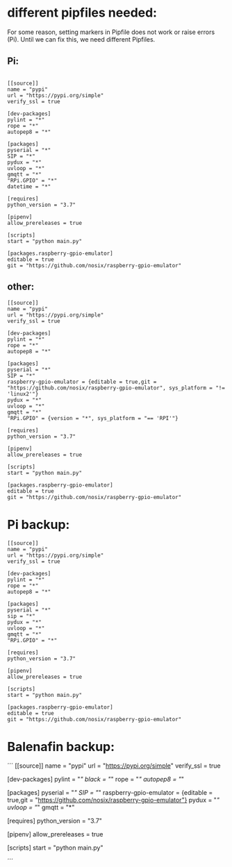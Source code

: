 # different pipfiles needed:

For some reason, setting markers in Pipfile does not work or raise errors (Pi). Until we can fix this, we need different Pipfiles.

## Pi:

```

[[source]]
name = "pypi"
url = "https://pypi.org/simple"
verify_ssl = true

[dev-packages]
pylint = "*"
rope = "*"
autopep8 = "*"

[packages]
pyserial = "*"
SIP = "*"
pydux = "*"
uvloop = "*"
gmqtt = "*"
"RPi.GPIO" = "*"
datetime = "*"

[requires]
python_version = "3.7"

[pipenv]
allow_prereleases = true

[scripts]
start = "python main.py"

[packages.raspberry-gpio-emulator]
editable = true
git = "https://github.com/nosix/raspberry-gpio-emulator"

```

## other:

```
[[source]]
name = "pypi"
url = "https://pypi.org/simple"
verify_ssl = true

[dev-packages]
pylint = "*"
rope = "*"
autopep8 = "*"

[packages]
pyserial = "*"
SIP = "*"
raspberry-gpio-emulator = {editable = true,git = "https://github.com/nosix/raspberry-gpio-emulator", sys_platform = "!= 'linux2'"}
pydux = "*"
uvloop = "*"
gmqtt = "*"
"RPi.GPIO" = {version = "*", sys_platform = "== 'RPI'"}

[requires]
python_version = "3.7"

[pipenv]
allow_prereleases = true

[scripts]
start = "python main.py"

[packages.raspberry-gpio-emulator]
editable = true
git = "https://github.com/nosix/raspberry-gpio-emulator"
```

# Pi backup:
```
[[source]]
name = "pypi"
url = "https://pypi.org/simple"
verify_ssl = true

[dev-packages]
pylint = "*"
rope = "*"
autopep8 = "*"

[packages]
pyserial = "*"
sip = "*"
pydux = "*"
uvloop = "*"
gmqtt = "*"
"RPi.GPIO" = "*"

[requires]
python_version = "3.7"

[pipenv]
allow_prereleases = true

[scripts]
start = "python main.py"

[packages.raspberry-gpio-emulator]
editable = true
git = "https://github.com/nosix/raspberry-gpio-emulator"

```
# Balenafin backup:
´´´
[[source]]
name = "pypi"
url = "https://pypi.org/simple"
verify_ssl = true

[dev-packages]
pylint = "*"
black = "*"
rope = "*"
autopep8 = "*"

[packages]
pyserial = "*"
SIP = "*"
raspberry-gpio-emulator = {editable = true,git = "https://github.com/nosix/raspberry-gpio-emulator"}
pydux = "*"
uvloop = "*"
gmqtt = "*"

[requires]
python_version = "3.7"

[pipenv]
allow_prereleases = true

[scripts]
start = "python main.py"

´´´